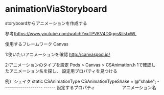 # animationViaStoryboard

storyboardからアニメーションを作成する

参考)https://www.youtube.com/watch?v=TPVKV4DXggs&list=WL

使用するフレームワーク
Canvas

1:使いたいアニメーションを確認
http://canvaspod.io/

2:アニメーションのタイプを設定
Pods > Canvas > CSAnimation.h
1で確認したアニメーション名を探し、
設定用プロパティを見つける

例）シェイク
static CSAnimationType CSAnimationTypeShake        = @"shake";
                       --------------------           ------
                       設定するプロパティ　　　　　　 アニメーション名

